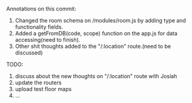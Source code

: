 Annotations on this commit:
<ol>
<li>Changed the room schema on /modules/room.js by adding type and functionality fields.</li> 
<li>Added a getFromDB(code, scope) function on the app.js for data accessing(need to finish).</li>
<li>Other shit thoughts added to the "/:location" route.(need to be discussed)</li>
</ol>
TODO:
<ol>
<li>discuss about the new thoughts on "/:location" route with Josiah</li>
<li>update the routers</li>
<li>upload test floor maps</li>
<li>...</li>
</ol>
